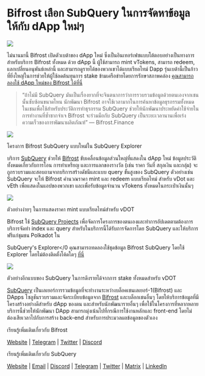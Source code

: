 # Bifrost เลือก SubQuery ในการจัดหาข้อมูลให้กับ dApp ใหม่ๆ

![](https://miro.medium.com/max/1400/0*nqNosmn0y7FHOI42)

ไม่นานมานี้ Bifrost เปิดตัวเบต้าของ dApp ใหม่ ซึ่งเป็นอินเทอร์เฟซแบบโต้ตอบอย่างเป็นทางการสำหรับบริการ Bifrost ทั้งหมด ด้วย dApp นี้ ผู้ใช้สามารถ mint vTokens, สามารถ redeem, แลกเปลี่ยนอนุพันธ์เหล่านี้ และสามารถดูรายได้ของพวกเขาได้แบบเรียลไทม์ Dapp รุ่นเบต้านี้เป็นก้าวที่ยิ่งใหญ่ในการช่วยให้ผู้ใช้ลดต้นทุนการ stake ข้ามเครือข่ายโดยการรักษาสภาพคล่อง [คุณสามารถลองใช้ dApp ใหม่ของ Bifrost ได้ที่นี่](https://apps.bifrost.finance/)

> “ถ้าไม่มี SubQuery มันเป็นเรื่องยากที่จะจินตนาการว่าการรวบรวมข้อมูลด้วยตนเองจากเชนนั้นซับซ้อนขนาดไหน นักพัฒนา Bifrost อาจใช้เวลามากในการค้นหาข้อมูลธุรกรรมทั้งหมดในเชนเพื่อใช้สำหรับประวัติการทำธุรกรรม SubQuery ช่วยให้นักพัฒนาประหยัดค่าใช้จ่ายในการทำงานที่ซ้ำซากจำเจ Bifrost จะร่วมมือกับ SubQuery เป็นระยะเวลานานเพื่อเร่งความเร็วของการพัฒนาผลิตภัณฑ์” — Bifrost.Finance


![](https://miro.medium.com/max/1400/0*_JK-h0rjef6rk1ot)

โครงการ Bifrost SubQuery แบบใหม่ใน SubQuery Explorer

บริการ [SubQuery](https://subquery.network/) ช่วยให้ [Bifrost](https://bifrost.finance/) ขับเคลื่อนข้อมูลส่วนใหญ่ที่แสดงใน dApp ใหม่ ข้อมูลประวัติทั้งหมดเกี่ยวกับการโอน การทำเหรียญ และการแลกของรางวัล (เช่น ราคา วันที่ สกุลเงิน และกลุ่ม) จะถูกรวบรวมและสอบถามจากบริการสร้างดัชนีและแบบ query ขั้นสูงของ SubQuery ตัวอย่างเช่น SubQuery จะให้ Bifrost คำนวณราคา mint และ redeem แบบเรียลไทม์ สำหรับ vDot และ vEth เพื่อแสดงในแอปของพวกเขา และเพื่อรับข้อมูลจำนวน vTokens ทั้งหมดในกระเป๋าเงินนั้นๆ

![](https://miro.medium.com/max/1400/0*WIxvwcgPIHzCf0E3)

ตัวอย่างง่ายๆ ในการแสดงราคา mint แบบเรียลไทม์สำหรับ vDOT

Bifrost ใช้ [SubQuery Projects](https://project.subquery.network/) เพื่อจัดการโครงการของตนเองและทำการอัปเดตตามต้องการ บริการจัดทำ index และ query สำหรับในบริการนี้ได้รับการจัดการโดย SubQuery และให้บริการฟรีแก่ชุมชน Polkadot ใน

SubQuery's Explorer</0 คุณสามารถทดลองใช้ชุดข้อมูล Bifrost SubQuery โดยใช้ Explorer โดยไม่ต้องติดตั้งโค้ดใดๆ [ที่นี่](https://explorer.subquery.network/subquery/bifrost-finance/subql)</p> 

![](https://miro.medium.com/max/1400/0*J9Rao6oyFMxVNWzZ)

ตัวอย่างอีกแบบของ SubQuery ในการดึงรายได้จากการ stake ทั้งหมดสำหรับ vDOT

[SubQuery](https://subquery.network/) เป็นเลเยอร์การรวมข้อมูลที่จะทำงานระหว่างบล็อคเชนเลเยอร์-1(Bifrost) และ DApps โซลูชันรวบรวมและจัดระเบียบข้อมูลจาก [Bifrost](https://bifrost.finance/) และบล็อกเชนอื่นๆ โดยให้บริการข้อมูลที่มีโครงสร้างอย่างดีสำหรับ dApp ของตน และสำหรับนักพัฒนารายอื่นๆ เพื่อใช้ในโครงการที่หลากหลาย บริการนี้ช่วยให้นักพัฒนา DApp สามารถมุ่งเน้นไปที่กรณีการใช้งานหลักและ front-end โดยไม่ต้องเสียเวลาไปกับการสร้าง back-end สำหรับการประมวลผลข้อมูลของตัวเอง

เรียนรู้เพิ่มเติมเกี่ยวกับ Bifrost

[Website](https://bifrost.finance/) | [Telegram](https://t.me/bifrost_finance) | [Twitter](https://twitter.com/bifrost_finance) | [Discord](https://discord.gg/XjnjdKBNXj)

เรียนรู้เพิ่มเติมเกี่ยวกับ SubQuery

[Website](https://subquery.network/) | [Email](mailto:hello@subquery.network) | [Discord](https://discord.com/invite/78zg8aBSMG) | [Telegram](https://t.me/subquerynetwork) | [Twitter](https://twitter.com/subquerynetwork) | [Matrix](https://matrix.to/#/#subquery:matrix.org) | [LinkedIn](https://www.linkedin.com/company/subquery)